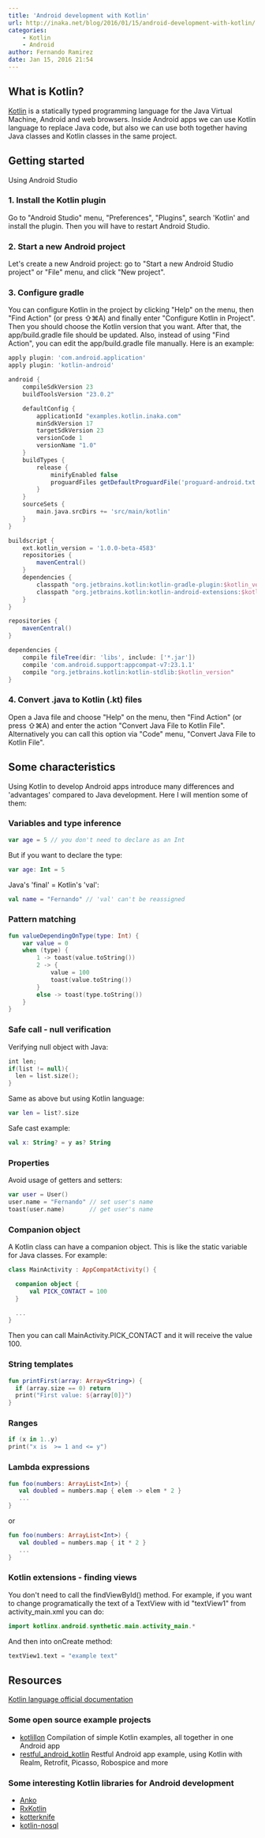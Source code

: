 ```yaml
---
title: 'Android development with Kotlin'
url: http://inaka.net/blog/2016/01/15/android-development-with-kotlin/
categories:
    - Kotlin
    - Android
author: Fernando Ramirez
date: Jan 15, 2016 21:54
---
```


## What is Kotlin?

[Kotlin](https://kotlinlang.org/) is a statically typed programming language for the Java Virtual Machine, Android and web browsers. Inside Android apps we can use Kotlin language to replace Java code, but also we can use both together having Java classes and Kotlin classes in the same project.
## Getting started

Using Android Studio

### 1. Install the Kotlin plugin

Go to "Android Studio" menu, "Preferences", "Plugins", search 'Kotlin' and install the plugin. Then you will have to restart Android Studio.

### 2. Start a new Android project

Let's create a new Android project: go to "Start a new Android Studio project" or "File" menu, and click "New project".

### 3. Configure gradle

You can configure Kotlin in the project by clicking "Help" on the menu, then "Find Action" (or press ⇧⌘A) and finally enter "Configure Kotlin in Project". Then you should choose the Kotlin version that you want. After that, the app/build.gradle file should be updated. Also, instead of using "Find Action", you can edit the app/build.gradle file manually. Here is an example:


```groovy
apply plugin: 'com.android.application'
apply plugin: 'kotlin-android'

android {
    compileSdkVersion 23
    buildToolsVersion "23.0.2"

    defaultConfig {
        applicationId "examples.kotlin.inaka.com"
        minSdkVersion 17
        targetSdkVersion 23
        versionCode 1
        versionName "1.0"
    }
    buildTypes {
        release {
            minifyEnabled false
            proguardFiles getDefaultProguardFile('proguard-android.txt'), 'proguard-rules.pro'
        }
    }
    sourceSets {
        main.java.srcDirs += 'src/main/kotlin'
    }
}

buildscript {
    ext.kotlin_version = '1.0.0-beta-4583'
    repositories {
        mavenCentral()
    }
    dependencies {
        classpath "org.jetbrains.kotlin:kotlin-gradle-plugin:$kotlin_version"
        classpath "org.jetbrains.kotlin:kotlin-android-extensions:$kotlin_version"
    }
}

repositories {
    mavenCentral()
}

dependencies {
    compile fileTree(dir: 'libs', include: ['*.jar'])
    compile 'com.android.support:appcompat-v7:23.1.1'
    compile "org.jetbrains.kotlin:kotlin-stdlib:$kotlin_version"
}
```

### 4. Convert .java to Kotlin (.kt) files

Open a Java file and choose "Help" on the menu, then "Find Action" (or press ⇧⌘A) and enter the action "Convert Java File to Kotlin File". Alternatively you can call this option via "Code" menu, "Convert Java File to Kotlin File".

## Some characteristics

Using Kotlin to develop Android apps introduce many differences and 'advantages' compared to Java development. Here I will mention some of them:

### Variables and type inference

```kotlin
var age = 5 // you don't need to declare as an Int
```

But if you want to declare the type:

```kotlin
var age: Int = 5
```

Java's 'final' = Kotlin's 'val':

```kotlin
val name = "Fernando" // 'val' can't be reassigned
```

### Pattern matching

```kotlin
fun valueDependingOnType(type: Int) {
    var value = 0
    when (type) {
        1 -> toast(value.toString())
        2 -> {
            value = 100
            toast(value.toString())
        }
        else -> toast(type.toString())
    }
}
```

### Safe call - null verification

Verifying null object with Java:

```kotlin
int len;
if(list != null){
  len = list.size();
}
```

Same as above but using Kotlin language:

```kotlin
var len = list?.size
```

Safe cast example:

```kotlin
val x: String? = y as? String

```

### Properties

Avoid usage of getters and setters:

```kotlin
var user = User()
user.name = "Fernando" // set user's name
toast(user.name)       // get user's name
```

### Companion object

A Kotlin class can have a companion object. This is like the static variable for Java classes. For example:

```kotlin
class MainActivity : AppCompatActivity() {

  companion object {
      val PICK_CONTACT = 100
  }

  ...
}
```

Then you can call MainActivity.PICK_CONTACT and it will receive the value 100.

### String templates

```kotlin
fun printFirst(array: Array<String>) {
  if (array.size == 0) return
  print("First value: ${array[0]}")
}
```

### Ranges

```kotlin
if (x in 1..y)
print("x is  >= 1 and <= y")
```

### Lambda expressions

```kotlin
fun foo(numbers: ArrayList<Int>) {
   val doubled = numbers.map { elem -> elem * 2 }
   ...
}
```

or

```kotlin
fun foo(numbers: ArrayList<Int>) {
   val doubled = numbers.map { it * 2 }
   ...
}
```

### Kotlin extensions - finding views

You don't need to call the findViewById() method. For example, if you want to change programatically the text of a TextView with id "textView1" from activity_main.xml you can do:

```kotlin
import kotlinx.android.synthetic.main.activity_main.*
```

And then into onCreate method:

```kotlin
textView1.text = "example text"
```

## Resources

[Kotlin language official documentation](https://kotlinlang.org/docs/reference/)

### Some open source example projects

* [kotlillon](https://github.com/inaka/kotlillon) Compilation of simple Kotlin examples, all together in one Android app
* [restful_android_kotlin](https://github.com/ramabit/restful-android-kotlin) Restful Android app example, using Kotlin with Realm, Retrofit, Picasso, Robospice and more

### Some interesting Kotlin libraries for Android development

* [Anko](https://github.com/Kotlin/anko)
* [RxKotlin](https://github.com/ReactiveX/RxKotlin)
* [kotterknife](https://github.com/JakeWharton/kotterknife)
* [kotlin-nosql](https://github.com/cheptsov/kotlin-nosql)
